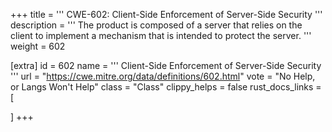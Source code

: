 +++
title = '''
CWE-602: Client-Side Enforcement of Server-Side Security
'''
description	= '''
The product is composed of a server that relies on the client to implement a mechanism that is intended to protect the server.
'''
weight = 602

[extra]
id = 602
name = '''
Client-Side Enforcement of Server-Side Security
'''
url = "https://cwe.mitre.org/data/definitions/602.html"
vote = "No Help, or Langs Won't Help"
class = "Class"
clippy_helps = false
rust_docs_links = [
	
]
+++
